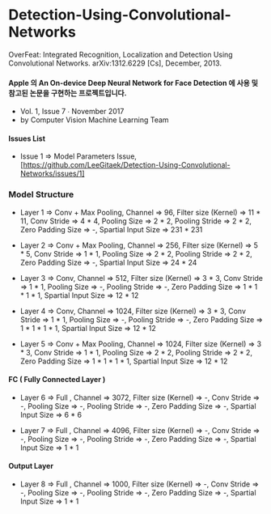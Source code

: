 # Detection-Using-Convolutional-Networks
 OverFeat: Integrated Recognition, Localization and Detection Using Convolutional Networks. arXiv:1312.6229 [Cs], December, 2013.


#### Apple 의 An On-device Deep Neural Network for Face Detection 에 사용 및 참고된 논문을 구현하는 프로젝트입니다.
- Vol. 1, Issue 7 ∙ November 2017 
- by Computer Vision Machine Learning Team


#### Issues List

- Issue 1 => Model Parameters Issue, [https://github.com/LeeGitaek/Detection-Using-Convolutional-Networks/issues/1]

### Model Structure

- Layer 1
   => Conv + Max Pooling, 
      Channel => 96, 
      Filter size (Kernel) => 11 * 11, 
      Conv Stride => 4 * 4, 
      Pooling Size => 2 * 2, 
      Pooling Stride => 2 * 2,
      Zero Padding Size => -,
      Spartial Input Size => 231 * 231
      
      
- Layer 2
   => Conv + Max Pooling, 
      Channel => 256, 
      Filter size (Kernel) => 5 * 5, 
      Conv Stride => 1 * 1, 
      Pooling Size => 2 * 2, 
      Pooling Stride => 2 * 2,
      Zero Padding Size => -,
      Spartial Input Size => 24 * 24
      
      
- Layer 3
   => Conv,
      Channel => 512, 
      Filter size (Kernel) => 3 * 3, 
      Conv Stride => 1 * 1, 
      Pooling Size => -, 
      Pooling Stride => -,
      Zero Padding Size => 1 * 1 * 1 * 1,
      Spartial Input Size => 12 * 12
      
- Layer 4
   => Conv,
      Channel => 1024, 
      Filter size (Kernel) => 3 * 3, 
      Conv Stride => 1 * 1, 
      Pooling Size => -, 
      Pooling Stride => -,
      Zero Padding Size => 1 * 1 * 1 * 1,
      Spartial Input Size => 12 * 12
      
- Layer 5
   => Conv + Max Pooling,
      Channel => 1024, 
      Filter size (Kernel) => 3 * 3, 
      Conv Stride => 1 * 1, 
      Pooling Size => 2 * 2, 
      Pooling Stride => 2 * 2,
      Zero Padding Size => 1 * 1 * 1 * 1,
      Spartial Input Size => 12 * 12
     
#### FC ( Fully Connected Layer )
- Layer 6
   => Full ,
      Channel => 3072, 
      Filter size (Kernel) => -, 
      Conv Stride => -, 
      Pooling Size => -, 
      Pooling Stride => -,
      Zero Padding Size => -,
      Spartial Input Size => 6 * 6
   
- Layer 7
   => Full ,
      Channel => 4096, 
      Filter size (Kernel) => -, 
      Conv Stride => -, 
      Pooling Size => -, 
      Pooling Stride => -,
      Zero Padding Size => -,
      Spartial Input Size => 1 * 1
      
#### Output Layer 
- Layer 8
   => Full ,
      Channel => 1000, 
      Filter size (Kernel) => -, 
      Conv Stride => -, 
      Pooling Size => -, 
      Pooling Stride => -,
      Zero Padding Size => -,
      Spartial Input Size => 1 * 1
